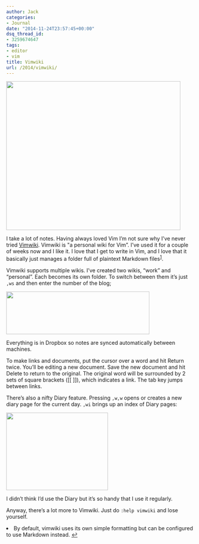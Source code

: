 ```yaml
---
author: Jack
categories:
- Journal
date: "2014-11-24T23:57:45+00:00"
dsq_thread_id:
- 3259674647
tags:
- editor
- vim
title: Vimwiki
url: /2014/vimwiki/
---
```


<img style="max-height: none; max-width: 100%;" src="/img/2014/11/32B44555-AEE4-4A08-AAB4-69BD5573B1E9.png" alt="" width="466" height="397" />

I take a lot of notes. Having always loved Vim I’m not sure why I’ve never tried [Vimwiki][1]. Vimwiki is "a personal wiki for Vim”. I’ve used it for a couple of weeks now and I like it. I love that I get to write in Vim, and I love that it basically just manages a folder full of plaintext Markdown files<sup id="fnref-3971-markdown"><a href="#fn-3971-markdown" rel="footnote">1</a></sup>.

Vimwiki supports multiple wikis. I’ve created two wikis, “work” and “personal”. Each becomes its own folder. To switch between them it’s just `,ws` and then enter the number of the blog;

<img style="max-height: none; max-width: 100%;" src="/img/2014/11/1__tmux.png" alt="" width="383" height="114" data-position="3" />

Everything is in Dropbox so notes are synced automatically between machines.

To make links and documents, put the cursor over a word and hit Return twice. You’ll be editing a new document. Save the new document and hit Delete to return to the original. The original word will be surrounded by 2 sets of square brackets ([[ ]]), which indicates a link. The tab key jumps between links.

There’s also a nifty Diary feature. Pressing `,w,w` opens or creates a new diary page for the current day. `,wi` brings up an index of Diary pages:

<img style="max-height: none; max-width: 100%;" src="/img/2014/11/1_1__tmux.png" alt="" width="272" height="207" data-position="3" />

I didn’t think I’d use the Diary but it’s so handy that I use it regularly.

Anyway, there’s a lot more to Vimwiki. Just do `:help vimwiki` and lose yourself.

<li id="fn-3971-markdown">
  By default, vimwiki uses its own simple formatting but can be configured to use Markdown instead. <a href="#fnref-3971-markdown" rev="footnote">↩</a></fn></footnotes>

 [1]: https://github.com/vimwiki/vimwiki